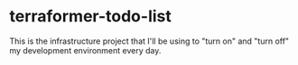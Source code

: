 # terraformer-todo-list
This is the infrastructure project that I'll be using to "turn on" and "turn off" my development environment every day.
